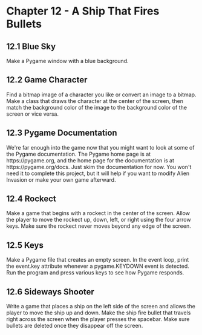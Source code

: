 <h1>Chapter 12 - A Ship That Fires Bullets</h1>

<h2>12.1 Blue Sky</h2>
<p>
    Make a Pygame window with a blue background.
</p>

<h2>12.2 Game Character</h2>
<p>
    Find a bitmap image of a character you like or convert an image to a 
    bitmap. Make a class that draws the character at the center of the 
    screen, then match the background color of the image to the background 
    color of the screen or vice versa.
</p>

<h2>12.3 Pygame Documentation</h2>
<p>
    We're far enough into the game now that you might want to look at some 
    of the Pygame documentation. The Pygame home page is at  https://pygame.org, 
    and the home page for the documentation is at https://pygame.org/docs. 
    Just skim the documentation for now. You won't need it to complete this 
    project, but it will help if you want to modify Alien Invasion or make 
    your own game afterward.
</p>

<h2>12.4 Rockect</h2>
<p>
    Make a game that begins with a rockect in the center of the screen. 
    Allow the player to move the rockect up, down, left, or right using 
    the four arrow keys. Make sure the rockect never moves beyond any 
    edge of the screen.
</p>

<h2>12.5 Keys</h2>
<p>
    Make a Pygame file that creates an empty screen. In the event loop, 
    print the event.key attribute whenever a pygame.KEYDOWN event is detected. 
    Run the program and press various keys to see how Pygame responds.
</p>

<h2>12.6 Sideways Shooter</h2>
<p>
    Write a game that places a ship on the left side of the screen and
    allows the player to move the ship up and down. Make the ship fire 
    bullet that travels right across the screen when the player presses 
    the spacebar. Make sure bullets are deleted once they disappear off
    the screen.
</p>
